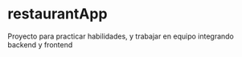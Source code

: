 # restaurantApp
Proyecto para practicar habilidades, y trabajar en equipo integrando backend y frontend
